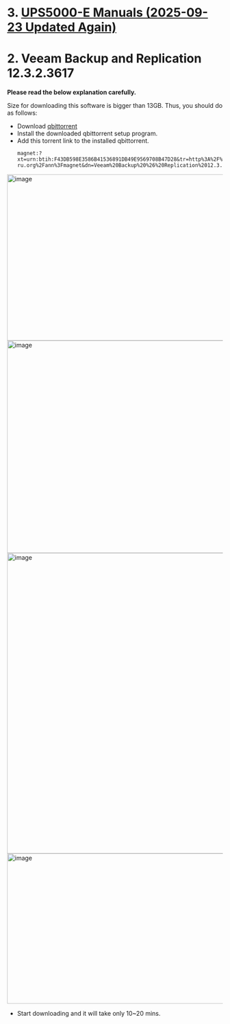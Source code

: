 # 3. [UPS5000-E Manuals (2025-09-23 Updated Again)](https://limewire.com/d/VodHA#rfmbS6Ouzx)

# 2. Veeam Backup and Replication 12.3.2.3617
**Please read the below explanation carefully.**

Size for downloading this software is bigger than 13GB.
Thus, you should do as follows:
* Download [qbittorrent](https://sourceforge.net/projects/qbittorrent/files/qbittorrent-win32/qbittorrent-5.1.2/qbittorrent_5.1.2_x64_setup.exe/download)
* Install the downloaded qbittorrent setup program.
* Add this torrent link to the installed qbittorrent.
  ```
  magnet:?xt=urn:btih:F43DB598E3586B41536891DB49E9569708B47D28&tr=http%3A%2F%2Fbt2.t-ru.org%2Fann%3Fmagnet&dn=Veeam%20Backup%20%26%20Replication%2012.3.2.3617%20x64%20%5B2025%2C%20ENG%5D
  ```
<img width="767" height="387" alt="image" src="https://github.com/user-attachments/assets/ed004786-31bc-4c41-8bef-5b28fd343b97" />
<img width="805" height="495" alt="image" src="https://github.com/user-attachments/assets/dc5974f3-698e-4487-aa40-541b7018d914" />
<img width="953" height="700" alt="image" src="https://github.com/user-attachments/assets/2db8eb6a-cef8-4c95-8620-cd70cb586bfa" />
<img width="814" height="350" alt="image" src="https://github.com/user-attachments/assets/061a3402-3148-4fbd-bbfb-1774daeee14f" />

* Start downloading and it will take only 10~20 mins.




